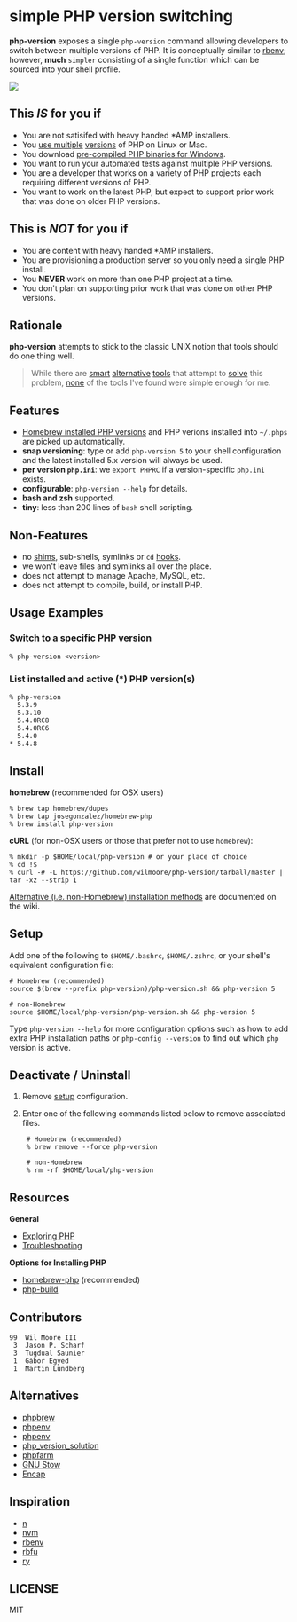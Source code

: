 # simple PHP version switching

**php-version** exposes a single `php-version` command allowing developers to switch between multiple versions of PHP. It is conceptually similar to [rbenv](https://github.com/sstephenson/rbenv); however, **much** `simpler` consisting of a single function which can be sourced into your shell profile.

![](http://i.cloudup.com/Rl7FXze6ra.png)


## This _IS_ for you if

-   You are not satisifed with heavy handed *AMP installers.
-   You [use multiple][homebrew-php] [versions][php-build] of PHP on Linux or Mac.
-   You download [pre-compiled PHP binaries for Windows][windows-bin].
-   You want to run your automated tests against multiple PHP versions.
-   You are a developer that works on a variety of PHP projects each requiring different versions of PHP.
-   You want to work on the latest PHP, but expect to support prior work that was done on older PHP versions.


## This is _NOT_ for you if

-   You are content with heavy handed *AMP installers.
-   You are provisioning a production server so you only need a single PHP install.
-   You **NEVER** work on more than one PHP project at a time.
-   You don't plan on supporting prior work that was done on other PHP versions.


## Rationale

**php-version** attempts to stick to the classic UNIX notion that tools should do one thing well.

>   While there are [smart](https://github.com/c9s/phpbrew) [alternative](https://github.com/CHH/phpenv)
>   [tools](http://sourceforge.net/p/phpfarm/wiki/Home/) that attempt to [solve](https://github.com/convissor/php_version_solution)
>   this problem, [none](http://www.gnu.org/s/stow/) of the tools I've found were simple enough for me.


## Features

-   [Homebrew installed PHP versions][homebrew-php] and PHP verions installed into `~/.phps` are picked up automatically.
-   **snap versioning**: type or add `php-version 5` to your shell configuration and the latest installed 5.x version will always be used.
-   **per version `php.ini`**: we `export PHPRC` if a version-specific `php.ini` exists.
-   **configurable**: `php-version --help` for details.
-   **bash and zsh** supported.
-   **tiny**: less than 200 lines of `bash` shell scripting.


## Non-Features

-   no [shims][], sub-shells, symlinks or `cd` [hooks][].
-   we won't leave files and symlinks all over the place.
-   does not attempt to manage Apache, MySQL, etc.
-   does not attempt to compile, build, or install PHP.


## Usage Examples

### Switch to a specific PHP version

    % php-version <version>

### List installed and active (*) PHP version(s)

    % php-version
      5.3.9
      5.3.10
      5.4.0RC8
      5.4.0RC6
      5.4.0
    * 5.4.8


## Install

**homebrew** (recommended for OSX users)

    % brew tap homebrew/dupes
    % brew tap josegonzalez/homebrew-php
    % brew install php-version

**cURL** (for non-OSX users or those that prefer not to use `homebrew`):

    % mkdir -p $HOME/local/php-version # or your place of choice
    % cd !$
    % curl -# -L https://github.com/wilmoore/php-version/tarball/master | tar -xz --strip 1

[Alternative (i.e. non-Homebrew) installation methods][opt-install] are documented on the wiki.


## Setup

Add one of the following to `$HOME/.bashrc`, `$HOME/.zshrc`, or your shell's equivalent configuration file:

    # Homebrew (recommended)
    source $(brew --prefix php-version)/php-version.sh && php-version 5
      
    # non-Homebrew
    source $HOME/local/php-version/php-version.sh && php-version 5

Type `php-version --help` for more configuration options such as how to add extra PHP installation paths or `php-config --version` to find out which `php` version is active.


## Deactivate / Uninstall

1. Remove [setup](https://github.com/wilmoore/php-version#setup) configuration.

2. Enter one of the following commands listed below to remove associated files.

        # Homebrew (recommended)
        % brew remove --force php-version

        # non-Homebrew
        % rm -rf $HOME/local/php-version


## Resources

**General**

-   [Exploring PHP][exploring]
-   [Troubleshooting][trouble]

**Options for Installing PHP**

-   [homebrew-php][homebrew-php] (recommended)
-   [php-build][php-build]


## Contributors

```
99  Wil Moore III
 3  Jason P. Scharf
 3  Tugdual Saunier
 1  Gábor Egyed
 1  Martin Lundberg
```


## Alternatives

-   [phpbrew](https://github.com/c9s/phpbrew)
-   [phpenv](https://github.com/CHH/phpenv)
-   [phpenv](https://github.com/humanshell/phpenv)
-   [php_version_solution](https://github.com/convissor/php_version_solution)
-   [phpfarm](http://sourceforge.net/p/phpfarm/wiki/Home/)
-   [GNU Stow](http://www.gnu.org/s/stow/)
-   [Encap](http://www.encap.org/)


## Inspiration

-   [n](https://github.com/visionmedia/n)
-   [nvm](https://github.com/creationix/nvm)
-   [rbenv](https://github.com/sstephenson/rbenv)
-   [rbfu](https://github.com/hmans/rbfu)
-   [ry](https://github.com/jayferd/ry)


## LICENSE

  MIT



[php-build]:    https://github.com/CHH/php-build
[homebrew-php]: https://github.com/josegonzalez/homebrew-php
[windows-bin]:  http://windows.php.net/download
[windows-port]: https://github.com/wilmoore/php-version/issues/2
[manual-build]: https://github.com/wilmoore/php-version#compilation-recommendations
[shims]:        https://github.com/sstephenson/rbenv#understanding-shims
[hooks]:        https://rvm.io/workflow/hooks
[opt-install]:  https://github.com/wilmoore/php-version/wiki/Installing
[exploring]:    https://github.com/wilmoore/php-version/wiki/Exploring-PHP
[trouble]:      https://github.com/wilmoore/php-version/wiki/Troubleshooting

